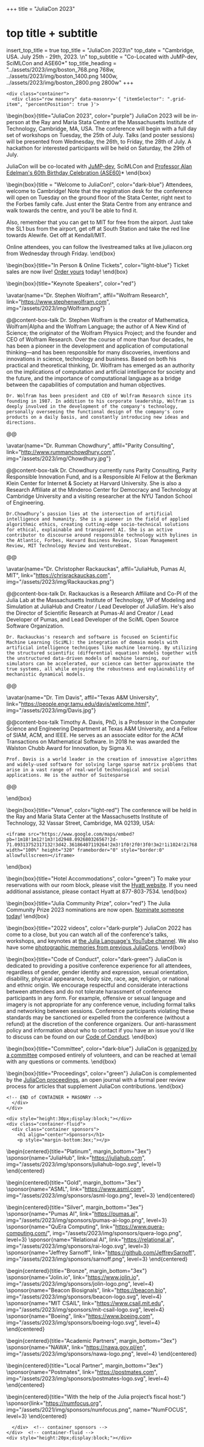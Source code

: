 +++
title = "JuliaCon 2023"

# top title + subtitle
insert_top_title = true
top_title = "JuliaCon 2023\n"
top_date = "Cambridge, USA. July 25th - 29th, 2023. \n"
top_subtitle = "Co-Located with JuMP-dev, SciMLCon and ASE60*"
top_title_heading = "../assets/2023/img/boston_768.png 768w, ../assets/2023/img/boston_1400.png 1400w, ../assets/2023/img/boston_2800.png 2800w"
+++

~~~
<div class="container">
  <div class="row masonry" data-masonry='{ "itemSelector": ".grid-item", "percentPosition": true }'>
~~~




\begin{box}{title="JuliaCon 2023", color="purple"}
JuliaCon 2023 will be in-person at the Ray and Maria Stata Centre at the Massachusetts Institute of Technology, Cambridge, MA, USA. The conference will begin with a full day set of workshops on Tuesday, the 25th of July. Talks (and poster sessions) will be presented from Wednesday, the 26th, to Friday, the 28th of July. A hackathon for interested participants will be held on Saturday, the 29th of July.

JuliaCon will be co-located with [JuMP-dev](https://jump.dev/meetings/jumpdev2023/), SciMLCon and [Professor Alan Edelman's 60th Birthday Celebration (ASE60)](https://math.mit.edu/events/ase60celebration/)*
\end{box}

\begin{box}{title = "Welcome to JuliaCon!", color="dark-blue"}
Attendees, welcome to Cambridge! Note that the registration desk for the conference will open on Tuesday on the ground floor of the Stata Center, right next to the Forbes family cafe. Just enter the Stata Centre from any entrance and walk towards the centre, and you'll be able to find it. 

Also, remember that you can get to MIT for free from the airport. Just take the SL1 bus from the airport, get off at South Station and take the red line towards Alewife. Get off at Kendall/MIT. 

Online attendees, you can follow the livestreamed talks at live.juliacon.org from Wednesday through Friday. 
\end{box}

\begin{box}{title="In Person & Online Tickets", color="light-blue"}
  Ticket sales are now live! [Order yours](/2023/tickets/) today!
\end{box}



\begin{box}{title="Keynote Speakers", color="red"}

  \avatar{name="Dr. Stephen Wolfram", affil="Wolfram Research", link="https://www.stephenwolfram.com", img="/assets/2023/img/Wolfram.png"}

  @@content-box-talk
    Dr. Stephen Wolfram is the creator of Mathematica, Wolfram|Alpha and the Wolfram Language; the author of A New Kind of Science; the originator of the Wolfram Physics Project; and the founder and CEO of Wolfram Research. Over the course of more than four decades, he has been a pioneer in the development and application of computational thinking—and has been responsible for many discoveries, inventions and innovations in science, technology and business.  Based on both his practical and theoretical thinking, Dr. Wolfram has emerged as an authority on the implications of computation and artificial intelligence for society and the future, and the importance of computational language as a bridge between the capabilities of computation and human objectives.

    Dr. Wolfram has been president and CEO of Wolfram Research since its founding in 1987. In addition to his corporate leadership, Wolfram is deeply involved in the development of the company's technology, personally overseeing the functional design of the company's core products on a daily basis, and constantly introducing new ideas and directions.
  @@

  \avatar{name="Dr. Rumman Chowdhury", affil="Parity Consulting", link="http://www.rummanchowdhury.com", img="/assets/2023/img/Chowdhury.jpg"}

  @@content-box-talk
    Dr. Chowdhury currently runs Parity Consulting, Parity Responsible Innovation Fund, and is a Responsible AI Fellow at the Berkman Klein Center for Internet & Society at Harvard University. She is also a Research Affiliate at the Minderoo Center for Democracy and Technology at Cambridge University and a visiting researcher at the NYU Tandon School of Engineering.

    Dr.Chowdhury’s passion lies at the intersection of artificial intelligence and humanity. She is a pioneer in the field of applied algorithmic ethics, creating cutting-edge socio-technical solutions for ethical, explainable and transparent AI. She is an active contributor to discourse around responsible technology with bylines in the Atlantic, Forbes, Harvard Business Review, Sloan Management Review, MIT Technology Review and VentureBeat.
  @@

  \avatar{name="Dr. Christopher Rackauckas", affil="JuliaHub, Pumas AI, MIT", link="https://chrisrackauckas.com", img="/assets/2023/img/Rackauckas.png"}

  @@content-box-talk
    Dr. Rackauckas is a Research Affiliate and Co-PI of the Julia Lab at the Massachusetts Institute of Technology, VP of Modeling and Simulation at JuliaHub and Creator / Lead Developer of JuliaSim. He's also the Director of Scientific Research at Pumas-AI and Creator / Lead Developer of Pumas, and Lead Developer of the SciML Open Source Software Organization.

    Dr. Rackauckas's research and software is focused on Scientific Machine Learning (SciML): the integration of domain models with artificial intelligence techniques like machine learning. By utilizing the structured scientific (differential equation) models together with the unstructured data-driven models of machine learning, our simulators can be accelerated, our science can better approximate the true systems, all while enjoying the robustness and explainability of mechanistic dynamical models.
  @@

  \avatar{name="Dr. Tim Davis", affil="Texas A&M University", link="https://people.engr.tamu.edu/davis/welcome.html", img="/assets/2023/img/Davis.jpg"}

  @@content-box-talk
    Timothy A. Davis, PhD, is a Professor in the Computer Science and Engineering Department at Texas A&M University, and a Fellow of SIAM, ACM, and IEEE.  He serves as an associate editor for the ACM Transactions on Mathematical Software.  In 2018 he was awarded the Walston Chubb Award for Innovation, by Sigma Xi.

    Prof. Davis is a world leader in the creation of innovative algorithms and widely-used software for solving large sparse matrix problems that arise in a vast range of real-world technological and social applications. He is the author of Suitesparse
  @@

\end{box}

\begin{box}{title="Venue", color="light-red"}
  The conference will be held in the Ray and Maria Stata Center at the Massachusetts Institute of Technology, 32 Vassar Street, Cambridge, MA 02139, USA:

  ~~~
  <iframe src="https://www.google.com/maps/embed?pb=!1m18!1m12!1m3!1d2948.092680326567!2d-71.09313752317132!3d42.36186407119264!2m3!1f0!2f0!3f0!3m2!1i1024!2i768!4f13.1!3m3!1m2!1s0x89e370a95cb1e19b%3A0xa9dc1ab3c8bedd1e!2sRay%20and%20Maria%20Stata%20Center!5e0!3m2!1sen!2sus!4v1683675736967!5m2!1sen!2sus" width="100%" height="320" frameborder="0" style="border:0" allowfullscreen></iframe>
  ~~~
\end{box}

\begin{box}{title="Hotel Accommodations", color="green"}
  To make your reservations with our room block, please visit the [Hyatt website](https://www.hyatt.com/en-US/group-booking/BOSRC/G-NUMF).
  If you need additional assistance, please contact Hyatt at 877-803-7534.
\end{box}

\begin{box}{title="Julia Community Prize", color="red"}
  The Julia Community Prize 2023 nominations are now open. [Nominate someone today](https://forms.gle/4oUEh3H5BRJo45nn7)!
\end{box}

\begin{box}{title="2022 videos", color="dark-purple"}
  JuliaCon 2022 has come to a close, but you can watch all of the conference's talks, workshops, and keynotes at [the Julia Language's YouTube channel](https://www.youtube.com/playlist?list=PLP8iPy9hna6TRg6qJaBLJ-FRMi9Cp7gSX). We also have some [photographic memories from previous JuliaCons](memories/).
\end{box}

\begin{box}{title="Code of Conduct", color="dark-green"}
  JuliaCon is dedicated to providing a positive conference experience for all attendees, regardless of gender, gender identity and expression, sexual orientation, disability, physical appearance, body size, race, age, religion, or national and ethnic origin.
  We encourage respectful and considerate interactions between attendees and do not tolerate harassment of conference participants in any form.
  For example, offensive or sexual language and imagery is not appropriate for any conference venue, including formal talks and networking between sessions.
  Conference  participants violating these standards may be sanctioned or expelled from the conference (without a refund) at the discretion of the conference organizers.
  Our anti-harassment policy and information about who to contact if you have an issue you'd like to discuss can be found on our [Code of Conduct](/2022/coc/).
\end{box}

\begin{box}{title="Committee", color="dark-blue"}
  JuliaCon is [organized by a committee](/2023/committee/) composed entirely of volunteers, and can be reached at \email with any questions or comments.
\end{box}

\begin{box}{title="Proceedings", color="green"}
  JuliaCon is complemented by the [JuliaCon proceedings](https://proceedings.juliacon.org), an open journal with a formal peer review process for articles that supplement JuliaCon contributions.
\end{box}


~~~
<!-- END of CONTAINER + MASONRY -->
  </div>
</div>
~~~


~~~
<div style="height:30px;display:block;"></div>
<div class="container-fluid">
  <div class="container sponsors">
    <h1 align="center">Sponsors</h1>
    <p style="margin-bottom:3ex;"></p>
~~~

\begin{centered}{title="Platinum", margin_bottom="3ex"}
  \sponsor{name="JuliaHub", link="https://juliahub.com", img="/assets/2023/img/sponsors/juliahub-logo.svg", level=1}
\end{centered}

\begin{centered}{title="Gold", margin_bottom="3ex"}
  \sponsor{name="ASML", link="https://www.asml.com", img="/assets/2023/img/sponsors/asml-logo.png", level=3}
\end{centered}

\begin{centered}{title="Silver", margin_bottom="3ex"}
  \sponsor{name="Pumas AI", link="https://pumas.ai", img="/assets/2023/img/sponsors/pumas-ai-logo.png", level=3}
  \sponsor{name="QuEra Computing", link="https://www.quera-computing.com/", img="/assets/2023/img/sponsors/quera-logo.png", level=3}
  \sponsor{name="Relational AI", link="https://relational.ai", img="/assets/2023/img/sponsors/rai-logo.svg", level=3}
  \sponsor{name="Jeffrey Sarnoff", link="https://github.com/JeffreySarnoff", img="/assets/2023/img/sponsors/sarnoff.png", level=3}
\end{centered}

\begin{centered}{title="Bronze", margin_bottom="3ex"}
  \sponsor{name="Jolin.io", link="https://www.jolin.io", img="/assets/2023/img/sponsors/jolin-logo.png", level=4}
  \sponsor{name="Beacon Biosignals", link="https://beacon.bio", img="/assets/2023/img/sponsors/beacon-logo.svg", level=4}
  \sponsor{name="MIT CSAIL", link="https://www.csail.mit.edu", img="/assets/2023/img/sponsors/mit-csail-logo.svg", level=4}
  \sponsor{name="Boeing", link="https://www.boeing.com", img="/assets/2023/img/sponsors/boeing-logo.svg", level=4}
\end{centered}

\begin{centered}{title="Academic Partners", margin_bottom="3ex"}
  \sponsor{name="NAWA", link="https://nawa.gov.pl/en", img="/assets/2023/img/sponsors/nawa-logo.png", level=4}
\end{centered}

\begin{centered}{title="Local Partner", margin_bottom="3ex"}
  \sponsor{name="Postmates", link="https://postmates.com", img="/assets/2023/img/sponsors/postmates-logo.svg", level=4}
\end{centered}

\begin{centered}{title="With the help of the Julia project’s fiscal host:"}
  \sponsor{link="https://numfocus.org", img="/assets/2021/img/sponsors/numfocus.png", name="NumFOCUS", level=3}
\end{centered}

~~~
  </div>  <!-- container sponsors -->
</div>  <!-- container-fluid -->
<div style="height:20px;display:block;"></div>
~~~
